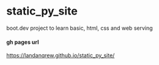# static_py_site
boot.dev project to learn basic, html, css and web serving

#### gh pages url
https://landanqrew.github.io/static_py_site/
